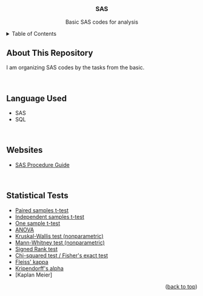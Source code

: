 <div id="top"></div>


<!-- PROJECT LOGO -->
<br />
<div align="center">
  <h3 align="center">SAS</h3>

  <p align="center">
    Basic SAS codes for analysis
    <br />

  </p>
</div>



<!-- TABLE OF CONTENTS -->
<details>
  <summary>Table of Contents</summary>
  <ol>
    <li><a href="#about-this-repository">About This Repository</a></li>
    <li><a href="#language-used">Language Used</a></li>
    <li><a href="#websites">Websites</a></li>
    <li><a href="#statistical-tests">Statistical Tests</a></li>
  </ol>
</details>



<!-- ABOUT THE PROJECT -->
## About This Repository
I am organizing SAS codes by the tasks from the basic.

<br>

## Language Used
* SAS
* SQL

<br>

## Websites
* [SAS Procedure Guide](https://documentation.sas.com/doc/en/pgmsascdc/9.4_3.5/procstat/titlepage.htm)

<br>

## Statistical Tests

- [Paired samples t-test](https://github.com/yooonjiwon/SAS/blob/main/%5BSAS%5D%20continuous%20descriptive.md)
- [Independent samples t-test](https://github.com/yooonjiwon/SAS/blob/main/%5BSAS%5D%20continuous%20descriptive.md)
- [One sample t-test](https://github.com/yooonjiwon/SAS/blob/main/%5BSAS%5D%20continuous%20descriptive.md)
- [ANOVA](https://github.com/yooonjiwon/SAS/blob/main/%5BSAS%5D%20continuous%20descriptive.md)
- [Kruskal-Wallis test (nonparametric)](https://github.com/yooonjiwon/SAS/blob/main/%5BSAS%5D%20continuous%20descriptive.md)
- [Mann-Whitney test (nonparametric)](https://github.com/yooonjiwon/SAS/blob/main/%5BSAS%5D%20continuous%20descriptive.md)
- [Signed Rank test](https://github.com/yooonjiwon/SAS/blob/main/%5BSAS%5D%20continuous%20descriptive.md)
- [Chi-squared test / Fisher's exact test](https://github.com/yooonjiwon/SAS/blob/main/%5BSAS%5D%20Categorical%20Statistics.md)
- [Fleiss' kappa](https://github.com/yooonjiwon/SAS/blob/main/%5BSAS%5D%20Reliability.md)
- [Kripendorff's alpha](https://github.com/yooonjiwon/SAS/blob/main/%5BSAS%5D%20Reliability.md)
- [Kaplan Meier]


<p align="right">(<a href="#top">back to top</a>)</p>


